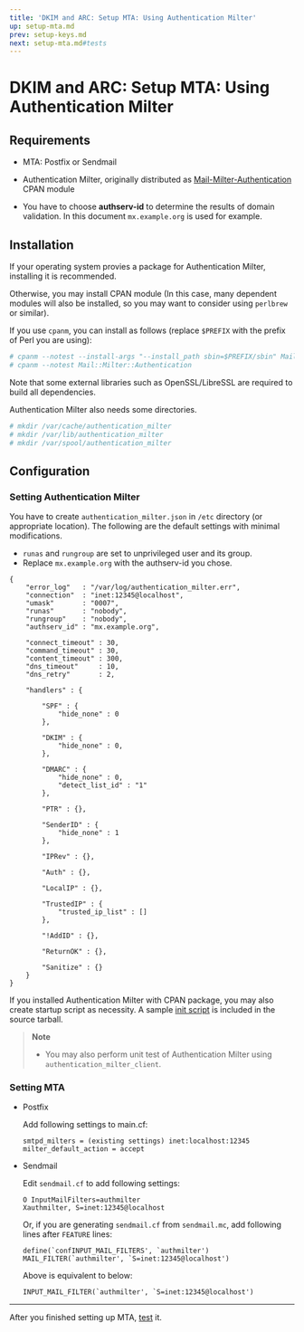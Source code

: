 ```yaml
---
title: 'DKIM and ARC: Setup MTA: Using Authentication Milter'
up: setup-mta.md
prev: setup-keys.md
next: setup-mta.md#tests
---
```


DKIM and ARC: Setup MTA: Using Authentication Milter
====================================================

Requirements
------------

  * MTA: Postfix or Sendmail

  * Authentication Milter, originally distributed as
    [Mail-Milter-Authentication](https://metacpan.org/dist/Mail-Milter-Authentication)
    CPAN module

  * You have to choose **authserv-id** to determine the results of
    domain validation.
    In this document `mx.example.org` is used for example.

Installation
------------

If your operating system provies a package for Authentication Milter,
installing it is recommended.

Otherwise, you may install CPAN module
(In this case, many dependent modules will also be installed,
so you may want to consider using `perlbrew` or similar).

If you use `cpanm`, you can install as follows
(replace `$PREFIX` with the prefix of Perl you are using):
``` bash
# cpanm --notest --install-args "--install_path sbin=$PREFIX/sbin" Mail::SPF
# cpanm --notest Mail::Milter::Authentication
```
Note that some external libraries such as OpenSSL/LibreSSL are required
to build all dependencies.

Authentication Milter also needs some directories.
```bash
# mkdir /var/cache/authentication_milter
# mkdir /var/lib/authentication_milter
# mkdir /var/spool/authentication_milter
```

Configuration
-------------

### Setting Authentication Milter

You have to create `authentication_milter.json` in `/etc` directory
(or appropriate location).
The following are the default settings with minimal modifications.
  - `runas` and `rungroup` are set to unprivileged user and its group.
  - Replace `mx.example.org` with the authserv-id you chose.

``` code
{
    "error_log"   : "/var/log/authentication_milter.err",
    "connection"  : "inet:12345@localhost",
    "umask"       : "0007",
    "runas"       : "nobody",
    "rungroup"    : "nobody",
    "authserv_id" : "mx.example.org",

    "connect_timeout" : 30,
    "command_timeout" : 30,
    "content_timeout" : 300,
    "dns_timeout"     : 10,
    "dns_retry"       : 2,

    "handlers" : {

        "SPF" : {
            "hide_none" : 0
        },

        "DKIM" : {
            "hide_none" : 0,
        },

        "DMARC" : {
            "hide_none" : 0,
            "detect_list_id" : "1"
        },

        "PTR" : {},

        "SenderID" : {
            "hide_none" : 1
        },

        "IPRev" : {},

        "Auth" : {},

        "LocalIP" : {},

        "TrustedIP" : {
            "trusted_ip_list" : []
        },

        "!AddID" : {},

        "ReturnOK" : {},

        "Sanitize" : {}
    }
}
```

If you installed Authentication Milter with CPAN package,
you may also create startup script as necessity.
A sample
[init script](https://github.com/fastmail/authentication_milter/blob/master/share/authentication_milter.init)
is included in the source tarball.

> **Note**
>   * You may also perform unit test of Authentication Milter using
>     `authentication_milter_client`.

### Setting MTA

  * Postfix

    Add following settings to main.cf:
    ``` code
    smtpd_milters = (existing settings) inet:localhost:12345
    milter_default_action = accept
    ```

  * Sendmail

    Edit `sendmail.cf` to add following settings:
    ``` code
    O InputMailFilters=authmilter
    Xauthmilter, S=inet:12345@localhost
    ```
    Or, if you are generating `sendmail.cf` from `sendmail.mc`, add following
    lines after `FEATURE` lines:
    ``` code
    define(`confINPUT_MAIL_FILTERS', `authmilter')
    MAIL_FILTER(`authmilter', `S=inet:12345@localhost')
    ```
    Above is equivalent to below:
    ``` code
    INPUT_MAIL_FILTER(`authmilter', `S=inet:12345@localhost')
    ```

----

After you finished setting up MTA, [test](setup-mta.md#tests) it.

